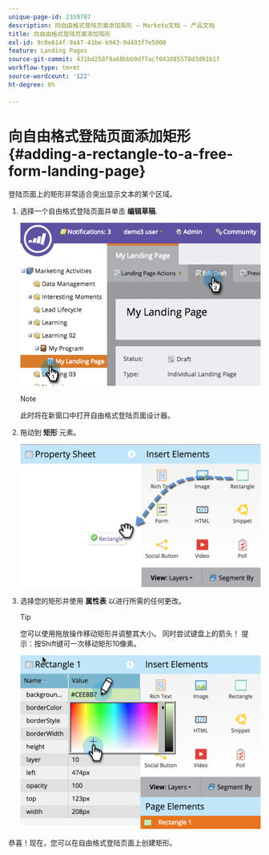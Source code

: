 ```yaml
---
unique-page-id: 2359707
description: 向自由格式登陆页面添加矩形 — Marketo文档 — 产品文档
title: 向自由格式登陆页面添加矩形
exl-id: 9c0e614f-9a47-41be-b943-9d493f7e5000
feature: Landing Pages
source-git-commit: 431bd258f9a68bbb9df7acf043085578d3d91b1f
workflow-type: tm+mt
source-wordcount: '122'
ht-degree: 0%

---
```


# 向自由格式登陆页面添加矩形 {#adding-a-rectangle-to-a-free-form-landing-page}

登陆页面上的矩形非常适合突出显示文本的某个区域。

1. 选择一个自由格式登陆页面并单击 **编辑草稿**.

   ![](assets/image2014-9-16-14-3a50-3a51.png)

   >[!NOTE]
   >
   >此时将在新窗口中打开自由格式登陆页面设计器。

1. 拖动到 **矩形** 元素。

   ![](assets/image2015-5-21-14-3a48-3a45.png)

1. 选择您的矩形并使用 **属性表** 以进行所需的任何更改。

   >[!TIP]
   >
   >您可以使用拖放操作移动矩形并调整其大小。 同时尝试键盘上的箭头！ 提示：按Shift键可一次移动矩形10像素。

   ![](assets/image2015-5-21-14-3a50-3a24.png)

恭喜！现在，您可以在自由格式登陆页面上创建矩形。
